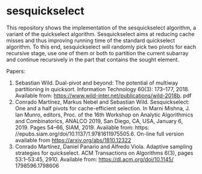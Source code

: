 # sesquickselect
This repository shows the implementation of the sesquickselect algorithm, a variant of the quickselect algorithm.
Sesquickselect aims at reducing cache misses and thus improving running time of the standard quickselect algorithm.
To this end, sesquickselect will randomly pick two pivots for each recursive stage, use one of them or both to partition the current subarray and continue recursively in the part that contains the sought element.

Papers:
1. Sebastian Wild. Dual-pivot and beyond: The potential of multiway partitioning in quicksort. Information Technology 60(3): 173–177, 2018. Available from: https://www.wild-inter.net/publications/wild-2018b.
pdf
2. Conrado Martínez, Markus Nebel and Sebastian Wild. Sesquickselect:
One and a half pivots for cache-efficient selection. In Marni Mishna,
J. Ian Munro, editors, Proc. of the 16th Workshop on Analytic Algorithmics and Combinatorics, ANALCO 2019, San Diego, CA, USA,
January 6, 2019. Pages 54–66, SIAM, 2019. Available from: https:
//epubs.siam.org/doi/10.1137/1.9781611975505.6. On-line full version available from https://arxiv.org/abs/1810.12322
3. Conrado Martínez, Daniel Panario and Alfredo Viola. Adaptive sampling
strategies for quickselect. ACM Transactions on Algorithms 6(3), pages
53:1–53:45, 2910. Available from: https://dl.acm.org/doi/10.1145/
1798596.1798606

